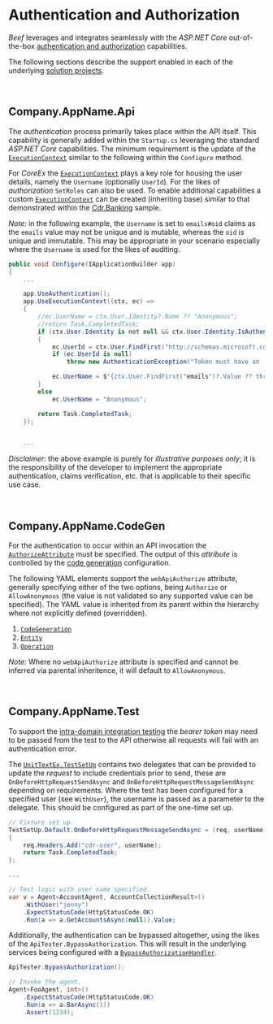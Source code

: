 # Authentication and Authorization

_Beef_ leverages and integrates seamlessly with the _ASP.NET Core_ out-of-the-box [authentication and authorization](https://learn.microsoft.com/en-us/aspnet/core/security/authentication/identity) capabilities.

The following sections describe the support enabled in each of the underlying [solution projects](./Solution-Structure.md).

<br/>

## Company.AppName.Api

The _authentication_ process primarily takes place within the API itself. This capability is generally added within the `Startup.cs` leveraging the standard _ASP.NET Core_ capabilities. The minimum requirement is the update of the [`ExecutionContext`](https://github.com/Avanade/CoreEx/blob/main/src/CoreEx/ExecutionContext.cs) similar to the following within the `Configure` method.

For _CoreEx_ the [`ExecutionContext`](https://github.com/Avanade/CoreEx/blob/main/src/CoreEx/ExecutionContext.cs) plays a key role for housing the user details, namely the `Username` (optionally `UserId`). For the likes of _authorization_ `SetRoles` can also be used. To enable additional capabilities a custom [`ExecutionContext`](../samples/Cdr.Banking/Cdr.Banking.Business/ExecutionContext.cs) can be created (inheriting base) similar to that demonstrated within the [Cdr.Banking](../samples/Cdr.Banking/README.md) sample.

_Note:_ in the following example, the `Username` is set to `emails#oid` claims as the `emails` value may not be unique and is mutable, whereas the `oid` is unique and immutable. This may be appropriate in your scenario especially where the `Username` is used for the likes of auditing. 

``` csharp
public void Configure(IApplicationBuilder app)
{
    ...

    app.UseAuthentication();
    app.UseExecutionContext((ctx, ec) =>
    {
        //ec.UserName = ctx.User.Identity?.Name ?? "Anonymous";
        //return Task.CompletedTask;
        if (ctx.User.Identity is not null && ctx.User.Identity.IsAuthenticated)
        {
            ec.UserId = ctx.User.FindFirst("http://schemas.microsoft.com/identity/claims/objectidentifier")?.Value;
            if (ec.UserId is null)
                throw new AuthenticationException("Token must have an 'oid' (object identifier) claim.");

            ec.UserName = $"{ctx.User.FindFirst("emails")?.Value ?? throw new AuthenticationException("Token must have an 'emails' laim.")}#{ec.UserId}";
        }
        else
            ec.UserName = "Anonymous";

        return Task.CompletedTask;
    });


    ...
``` 

_Disclaimer:_ the above example is purely for _illustrative purposes only_; it is the responsibility of the developer to implement the appropriate authentication, claims verification, etc. that is applicable to their specific use case. 

</br>

## Company.AppName.CodeGen

For the authentication to occur within an API invocation the [`AuthorizeAttribute`](https://learn.microsoft.com/en-us/dotnet/api/microsoft.aspnetcore.authorization.authorizeattribute) must be specified. The output of this _attribute_ is controlled by the [code generation](../tools/Beef.CodeGen.Core/README.md) configuration.

The following YAML elements support the `webApiAuthorize` attribute, generally specifying either of the two options, being `Authorize` or `AllowAnonymous` (the value is not validated so any supported value can be specified). The YAML value is inherited from its parent within the hierarchy where not explicitly defined (overridden).
 
1. [`CodeGeneration`](./Entity-CodeGeneration-config.md) 
2. [`Entity`](./Entity-CodeGeneration-config.md) 
3. [`Operation`](./Entity-CodeGeneration-config.md) 

_Note:_ Where no `webApiAuthorize` attribute is specified and cannot be inferred via parental inheritence, it will default to `AllowAnonymous`.

<br/>

## Company.AppName.Test

To support the [intra-domain integration testing](../tools/Beef.Test.NUnit/README.md) the _bearer token_ may need to be passed from the test to the API otherwise all requests will fail with an authentication error.

The [`UnitTextEx.TestSetUp`](https://github.com/Avanade/UnitTestEx/blob/main/src/UnitTestEx/TestSetUp.cs) contains two delegates that can be provided to update the _request_ to include credentials prior to send, these are `OnBeforeHttpRequestSendAsync` and `OnBeforeHttpRequestMessageSendAsync` depending on requirements. Where the test has been configured for a specified user (see `WithUser`), the username is passed as a parameter to the delegate. This should be configured as part of the one-time set up.

``` csharp
// Fixture set up.
TestSetUp.Default.OnBeforeHttpRequestMessageSendAsync = (req, userName, _) =>
{
    req.Headers.Add("cdr-user", userName);
    return Task.CompletedTask;
};

...

// Test logic with user name specified.
var v = Agent<AccountAgent, AccountCollectionResult>()
    .WithUser("jenny")
    .ExpectStatusCode(HttpStatusCode.OK)
    .Run(a => a.GetAccountsAsync(null)).Value;
```

Additionally, the authentication can be bypassed altogether, using the likes of the `ApiTester.BypassAuthorization`. This will result in the underlying services being configured with a [`BypassAuthorizationHandler`](https://github.com/Avanade/UnitTestEx/blob/main/src/UnitTestEx/AspNetCore/BypassAuthorizationHandler.cs).

``` csharp
ApiTester.BypassAuthorization();

// Invoke the agent.
Agent<FooAgent, int>()
    .ExpectStatusCode(HttpStatusCode.OK)
    .Run(a => a.BarAsync(1))
    .Assert(1234);
```